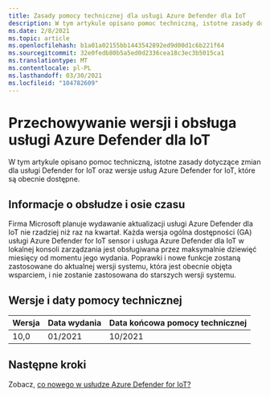 ```yaml
---
title: Zasady pomocy technicznej dla usługi Azure Defender dla IoT
description: W tym artykule opisano pomoc techniczną, istotne zasady dotyczące zmian dla usługi Defender for IoT oraz wersje usług Azure Defender for IoT, które są obecnie dostępne.
ms.date: 2/8/2021
ms.topic: article
ms.openlocfilehash: b1a01a02155bb1443542892ed9d00d1c6b221f64
ms.sourcegitcommit: 32e0fedb80b5a5ed0d2336cea18c3ec3b5015ca1
ms.translationtype: MT
ms.contentlocale: pl-PL
ms.lasthandoff: 03/30/2021
ms.locfileid: "104782609"
---
```

# <a name="versioning-and-support-for-azure-defender-for-iot"></a>Przechowywanie wersji i obsługa usługi Azure Defender dla IoT 

W tym artykule opisano pomoc techniczną, istotne zasady dotyczące zmian dla usługi Defender for IoT oraz wersje usług Azure Defender for IoT, które są obecnie dostępne. 

## <a name="servicing-information-and-timelines"></a>Informacje o obsłudze i osie czasu 

Firma Microsoft planuje wydawanie aktualizacji usługi Azure Defender dla IoT nie rzadziej niż raz na kwartał. Każda wersja ogólna dostępności (GA) usługi Azure Defender for IoT sensor i usługa Azure Defender dla IoT w lokalnej konsoli zarządzania jest obsługiwana przez maksymalnie dziewięć miesięcy od momentu jego wydania. Poprawki i nowe funkcje zostaną zastosowane do aktualnej wersji systemu, która jest obecnie objęta wsparciem, i nie zostanie zastosowana do starszych wersji systemu.

## <a name="versions-and-support-dates"></a>Wersje i daty pomocy technicznej

| Wersja | Data wydania | Data końcowa pomocy technicznej |
|--|--|--|
| 10,0 | 01/2021 | 10/2021 |

## <a name="next-steps"></a>Następne kroki

Zobacz, [co nowego w usłudze Azure Defender for IoT?](release-notes.md)
